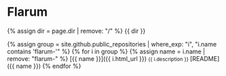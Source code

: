 # Flarum

{% assign dir = page.dir | remove: "/" %}
{{ dir }}

{% assign group = site.github.public_repositories | where_exp: "i", "i.name contains 'flarum-'" %}
{% for i in group %}
  {% assign name = i.name | remove: "flarum-" %}
  <span class="block">[{{ name }}]({{ i.html_url }})</span>
  <span class="block"><small>{{ i.description }}</small></span>
  <span class="block">[README]({{ name }})</span>
{% endfor %}
